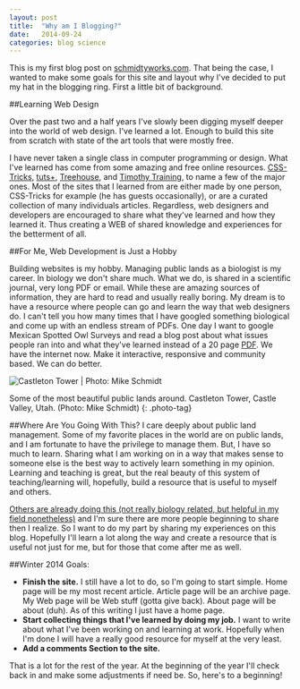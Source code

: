 ```yaml
---
layout: post
title:  "Why am I Blogging?"
date:   2014-09-24
categories: blog science
---
```


This is my first blog post on [schmidtyworks.com][schmidtyworks].  That being the case, I wanted to make some goals for this site and layout why I've decided to put my hat in the blogging ring. First a little bit of background.

##Learning Web Design

Over the past two and a half years I've slowly been digging myself deeper into the world of web design.  I've learned a lot.  Enough to build this site from scratch with state of the art tools that were mostly free.  

I have never taken a single class in computer programming or design. What I've learned has come from some amazing and free online resources. [CSS-Tricks][css-tricks], [tuts+][tuts+], [Treehouse][treehouse], and [Timothy Training][timothytraing], to name a few of the major ones.  Most of the sites that I learned from are either made by one person, CSS-Tricks for example (he has guests occasionally), or are a curated collection of many individuals articles. Regardless, web designers and developers are encouraged to share what they've learned and how they learned it. Thus creating a WEB of shared knowledge and experiences for the betterment of all.

##For Me, Web Development is Just a Hobby 

Building websites is my hobby.  Managing public lands as a biologist is my career.  In biology we don't share much. What we do, is shared in a scientific journal, very long PDF or email.   While these are amazing sources of information, they are hard to read and usually really boring.  My dream is to have a resource where people can go and learn the way that web designers do.  I can't tell you how many times that I have googled something biological and come up with an endless stream of PDFs.  One day I want to google Mexican Spotted Owl Surveys and read a blog post about what issues people ran into and what they've learned instead of a 20 page [PDF][MSOpdf]. We have the internet now.  Make it interactive, responsive and community based. We can do better. 

<div class="img-box-shadow-effect">
	<picture>
		<!--[if IE 9]><video style="display: none;"><![endif]-->
		<source srcset="{{"images/castletontowerlarge.jpg" | prepend:site.baseurl}}" media="(min-width: 1000px)">
		<source srcset="{{ "images/castletontowermedium.jpg" | prepend:site.baseurl}}" media="(min-width: 800px)">
		<!--[if IE 9]></video><![endif]-->
		<img srcset="{{"images/castletontowersmall.jpg" | prepend:site.baseurl}}" alt="Castleton Tower | Photo: Mike Schmidt">
	</picture>
</div>

 Some of the most beautiful public lands around.  Castleton Tower, Castle Valley, Utah. (Photo: Mike Schmidt)
{: .photo-tag}

##Where Are You Going With This? 
I care deeply about public land management.  Some of my favorite places in the world are on public lands, and I am fortunate to have the privilege to manage them.  But, I have so much to learn.  Sharing what I am working on in a way that makes sense to someone else is the best way to actively learn something in my opinion.  Learning and teaching is great, but the real beauty of this system of teaching/learning will, hopefully, build a resource that is useful to myself and others. 

[Others are already doing this (not really biology related, but helpful in my field nonetheless)][mfenner] and I'm sure there are more people beginning to share then I realize.  So I want to do my part by sharing my experiences on this blog.  Hopefully I'll learn a lot along the way and create a resource that is useful not just for me, but for those that come after me as well.  
 
##Winter 2014 Goals:

* **Finish the site.**  I still have a lot to do, so I'm going to start simple.  Home page will be my most recent article.  Article page will be an archive page. My Web page will be Web stuff (gotta give back). About page will be about (duh). As of this writing I just have a home page. 
* **Start collecting things that I've learned by doing my job.** I want to write about what I've been working on and learning at work. Hopefully when I'm done I will have a really good resource for myself at the very least. 
* **Add a comments Section to the site.**


That is a lot for the rest of the year.  At the beginning of the year I'll check back in and make some adjustments if need be.  So, here's to a beginning!

[schmidtyworks]:		http://schmidtyworks.com
[css-tricks]:			http://css-tricks.com
[treehouse]:			http://treehouse.com
[tuts+]:				http://code.tutsplus.com
[timothytraing]:      	http://timothytraining.net
[MSOpdf]:				http://www.fws.gov/mountain-prairie/endspp/protocols/MexicanSpottedOwlSurveyProtocol2012.pdf
[mfenner]:				http://blog.martinfenner.org/2014/08/25/using-microsoft-word-with-git/